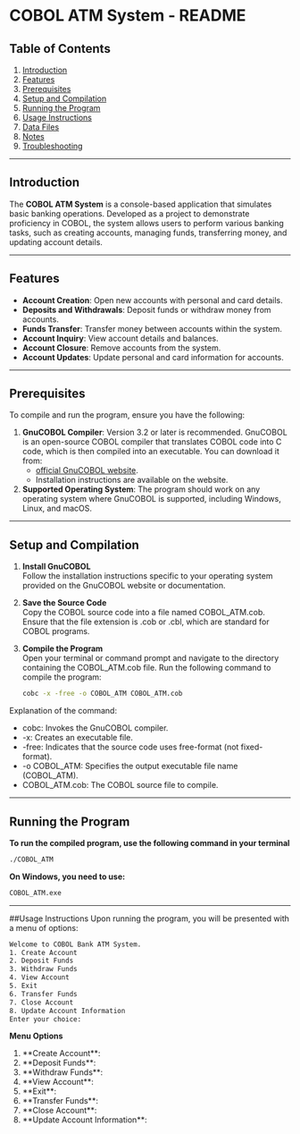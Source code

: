 # COBOL ATM System - README

## Table of Contents
1. [Introduction](#introduction)
2. [Features](#features)
3. [Prerequisites](#prerequisites)
4. [Setup and Compilation](#setup-and-compilation)
5. [Running the Program](#running-the-program)
6. [Usage Instructions](#usage-instructions)
7. [Data Files](#data-files)
8. [Notes](#notes)
9. [Troubleshooting](#troubleshooting)

---

## Introduction
The **COBOL ATM System** is a console-based application that simulates basic banking operations. Developed as a project to demonstrate proficiency in COBOL, the system allows users to perform various banking tasks, such as creating accounts, managing funds, transferring money, and updating account details.

---

## Features
- **Account Creation**: Open new accounts with personal and card details.
- **Deposits and Withdrawals**: Deposit funds or withdraw money from accounts.
- **Funds Transfer**: Transfer money between accounts within the system.
- **Account Inquiry**: View account details and balances.
- **Account Closure**: Remove accounts from the system.
- **Account Updates**: Update personal and card information for accounts.

---

## Prerequisites
To compile and run the program, ensure you have the following:
1. **GnuCOBOL Compiler**: Version 3.2 or later is recommended.
    GnuCOBOL is an open-source COBOL compiler that translates COBOL code into C code, which is      then compiled into an executable. You can download it from:
   - [official GnuCOBOL website](https://gnucobol.sourceforge.io/).
   - Installation instructions are available on the website.
2. **Supported Operating System**: The program should work on any operating system where             GnuCOBOL is supported, including Windows, Linux, and macOS.

---

## Setup and Compilation
1. **Install GnuCOBOL**  
   Follow the installation instructions specific to your operating system provided on the GnuCOBOL website or documentation.

2. **Save the Source Code**  
   Copy the COBOL source code into a file named COBOL_ATM.cob. Ensure that the file extension is .cob or .cbl, which are standard for COBOL programs.

3. **Compile the Program**  
   Open your terminal or command prompt and navigate to the directory containing the COBOL_ATM.cob file.
Run the following command to compile the program:
   ```bash
   cobc -x -free -o COBOL_ATM COBOL_ATM.cob

Explanation of the command:
<ul>
    <li>cobc: Invokes the GnuCOBOL compiler.</li>
    <li>-x: Creates an executable file.</li>
    <li>-free: Indicates that the source code uses free-format (not fixed-format).</li>
    <li>-o COBOL_ATM: Specifies the output executable file name (COBOL_ATM).</li>
    <li>COBOL_ATM.cob: The COBOL source file to compile.</li>
</ul>

---

## Running the Program
**To run the compiled program, use the following command in your terminal**
```bash
./COBOL_ATM
```
**On Windows, you need to use:**
```bash
COBOL_ATM.exe
```

---

##Usage Instructions
Upon running the program, you will be presented with a menu of options:
```bash
Welcome to COBOL Bank ATM System.
1. Create Account
2. Deposit Funds
3. Withdraw Funds
4. View Account
5. Exit
6. Transfer Funds
7. Close Account
8. Update Account Information
Enter your choice:
```

**Menu Options**

<ol>
    <li>**Create Account**:</li>
    <li>**Deposit Funds**:</li>
    <li>**Withdraw Funds**:</li>
    <li>**View Account**:</li>
    <li>**Exit**:</li>
    <li>**Transfer Funds**:</li>
    <li>**Close Account**:</li>
    <li>**Update Account Information**:</li>
</ol>
